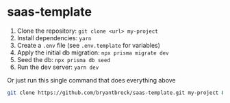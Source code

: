 # saas-template

1. Clone the repository: `git clone <url> my-project`
2. Install dependencies: `yarn`
3. Create a `.env` file (see `.env.template` for variables)
4. Apply the initial db migration: `npx prisma migrate dev`
5. Seed the db: `npx prisma db seed`
6. Run the dev server: `yarn dev`

Or just run this single command that does everything above
```bash
git clone https://github.com/bryantbrock/saas-template.git my-project && cd my-project && yarn && cp .env.example .env && npx prisma migrate dev && npx prisma db seed && yarn dev
```
